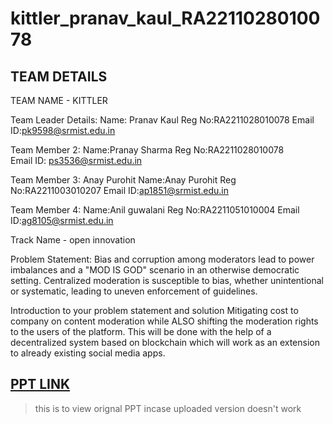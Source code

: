# kittler_pranav_kaul_RA2211028010078

## TEAM DETAILS

TEAM NAME - KITTLER

Team Leader Details:
Name: Pranav Kaul
Reg No:RA2211028010078
Email ID:pk9598@srmist.edu.in

Team Member 2:
Name:Pranay Sharma
Reg No:RA2211028010078  
Email ID: ps3536@srmist.edu.in

Team Member 3: Anay Purohit
Name:Anay Purohit
Reg No:RA2211003010207
Email ID:ap1851@srmist.edu.in

Team Member 4:
Name:Anil guwalani
Reg No:RA2211051010004
Email ID:ag8105@srmist.edu.in

Track Name - open innovation

Problem Statement: Bias and corruption among moderators lead to power imbalances and a "MOD IS GOD" scenario in an otherwise democratic setting.
                   Centralized moderation is susceptible to bias, whether unintentional or systematic, leading to uneven enforcement of guidelines.
                   

Introduction to your problem statement and solution
Mitigating cost to company on content moderation while ALSO shifting the moderation rights to the users of the platform. This will be done with the help of a decentralized system based on blockchain which will work as an extension to already existing social media apps.

## [PPT LINK](https://www.canva.com/design/DAF-FQx1HQE/p3dB8ux11ea-OfYArpHsaQ/edit?utm_content=DAF-FQx1HQE&utm_campaign=designshare&utm_medium=link2&utm_source=sharebutton)
> this is to view orignal PPT incase uploaded version doesn't work
